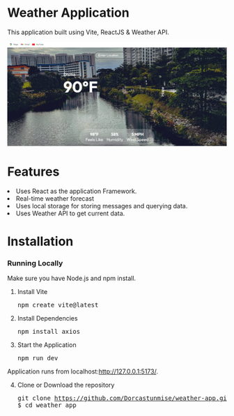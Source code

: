 
# Weather Application
  This application built using Vite, ReactJS & Weather API.
  
  ![s2](./public/Screenshot%20(174).png)

# Features
  <li>Uses React as the application Framework.</li> 
  <li>Real-time weather forecast</li>
  <li>Uses local storage  for storing messages and querying data.</li>
  <li>Uses Weather API to get current data.</li> 
   
# Installation

### Running Locally

Make sure you have Node.js and npm install.

  1.  Install Vite
      <pre>npm create vite@latest</pre>

  2. Install Dependencies
      <pre>npm install axios </pre>
      
  3. Start the Application
     <pre>npm run dev</pre>
  Application runs from localhost:http://127.0.0.1:5173/.
      
  4. Clone or Download the repository 
    <pre>git clone https://github.com/Dorcastunmise/weather-app.git
    $ cd weather app</pre>
  

  
  
